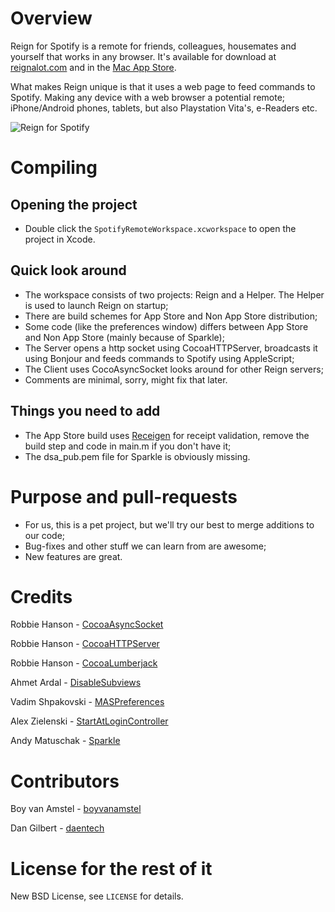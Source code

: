 # Overview

Reign for Spotify is a remote for friends, colleagues, housemates and yourself that works in any browser.
It's available for download at [reignalot.com](http://reignalot.com) and in the [Mac App Store](https://itunes.apple.com/en/app/reign-for-spotify/id553794498?mt=12).

What makes Reign unique is that it uses a web page to feed commands to Spotify. Making any device with a web browser a potential remote; iPhone/Android phones, tablets, but also Playstation Vita's, e-Readers etc.

![Reign for Spotify](https://fbcdn-sphotos-e-a.akamaihd.net/hphotos-ak-prn1/66291_454088921295852_55691272_n.jpg)

# Compiling

## Opening the project

* Double click the `SpotifyRemoteWorkspace.xcworkspace` to open the project in Xcode.

## Quick look around

* The workspace consists of two projects: Reign and a Helper. The Helper is used to launch Reign on startup;
* There are build schemes for App Store and Non App Store distribution;
* Some code (like the preferences window) differs between App Store and Non App Store (mainly because of Sparkle);
* The Server opens a http socket using CocoaHTTPServer, broadcasts it using Bonjour and feeds commands to Spotify using AppleScript;
* The Client uses CocoAsyncSocket looks around for other Reign servers;
* Comments are minimal, sorry, might fix that later.

## Things you need to add

* The App Store build uses [Receigen](http://receigen.etiemble.com/) for receipt validation, remove the build step and code in main.m if you don't have it;
* The dsa_pub.pem file for Sparkle is obviously missing.

# Purpose and pull-requests

* For us, this is a pet project, but we'll try our best to merge additions to our code;
* Bug-fixes and other stuff we can learn from are awesome;
* New features are great.

# Credits

Robbie Hanson - [CocoaAsyncSocket](https://github.com/robbiehanson/CocoaAsyncSocket)

Robbie Hanson - [CocoaHTTPServer](https://github.com/robbiehanson/CocoaHTTPServer)

Robbie Hanson - [CocoaLumberjack](https://github.com/robbiehanson/CocoaLumberjack)

Ahmet Ardal - [DisableSubviews](https://github.com/ardalahmet/DisableSubviews)

Vadim Shpakovski - [MASPreferences](https://github.com/shpakovski/MASPreferences)

Alex Zielenski - [StartAtLoginController](https://github.com/alexzielenski/StartAtLoginController)

Andy Matuschak - [Sparkle](http://sparkle.andymatuschak.org/)

# Contributors

Boy van Amstel - [boyvanamstel](https://github.com/boyvanamstel)

Dan Gilbert - [daentech](https://github.com/daentech)

# License for the rest of it

New BSD License, see `LICENSE` for details.
